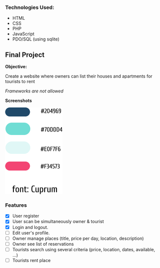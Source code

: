 ### Technologies Used:

* HTML
* CSS
* PHP
* JavaScript
* PDO/SQL (using sqlite)

## Final Project

**Objective:**

Create a website where owners can list their houses and apartments for tourists to rent

*Frameworks are not allowed*

**Screenshots**

<img src="https://github.com/bgarrido7/FEUP_LTW/blob/master/Final%20Project/mockups/brandbook.png">


### Features

- [x] User register
- [x] User scan be simultaneously owner & tourist
- [x] Login and logout.
- [ ] Edit user's profile.
- [ ] Owner manage places (title, price per day, location, description)
- [ ] Owner see list of reservations
- [ ] Tourists search using several criteria (price, location, dates, available, ...)
- [ ] Tourists rent place
